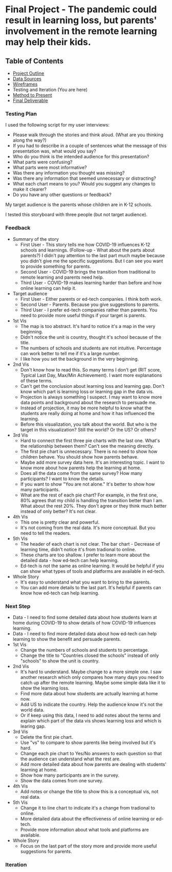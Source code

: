 # Final Project - The pandemic could result in learning loss, but parents' involvement in the remote learning may help their kids.
## Table of Contents
  * [Project Outline](project-outline.md)
  * [Data Sources](data-sources.md)
  * [Wireframes](/wireframes.md)
  * Testing and Iteration (You are here)
  * [Method to Present](/method-to-present.md)
  * [Final Deliverable](/final-deliverable.md)

### Testing Plan
I used the following script for my user interviews:

* Please walk through the stories and think aloud. (What are you thinking along the way?)
* If you had to describe in a couple of sentences what the message of this presentation was, what would you say?
* Who do you think is the intended audience for this presentation?
* What parts were confusing?
* What parts were most informative?
* Was there any information you thought was missing?
* Was there any information that seemed unnecessary or distracting?
* What each chart means to you? Would you suggest any changes to make it clearer?
* Do you have any other questions or feedback?

My target audience is the parents whose children are in K-12 schools.

I tested this storyboard with three people (but not target audience).

### Feedback
* Summary of the story
  * First User - This story tells me how COVID-19 influences K-12 schools and learnings. (Follow-up - What about the parts about parents?) I didn't pay attention to the last part much maybe because you didn't give me the specific suggestions. But I can see you want to provide something for parents.
  * Second User - COVID-19 brings the transition from traditional to remote learning and parents need help.
  * Third User - COVID-19 makes learning harder than before and how online learning can help it.
* Target audience 
  * First User - Either parents or ed-tech companies. I think both work.
  * Second User - Parents. Because you give suggestions to parents.
  * Third User - I prefer ed-tech companies rather than parents. You need to provide more useful things if your target is parents.
* 1st Vis
  * The map is too abstract. It's hard to notice it's a map in the very beginning. 
  * Didn't notice the unit is country, thought it's school because of the title. 
  * The numbers of schools and students are not intuitive. Percentage can work better to tell me if it's a large number.
  * I like how you set the background in the very beginning.
* 2nd Vis
  * Don't know how to read this. So many terms I don't get (RIT score, Typical Last Day, Max/Min Achievement). I want more explanations of these terms.
  * Can't get the conclusion about learning loss and learning gap. Don't know which part is learning loss or learning gap in the data vis.
  * Projection is always something I suspect. I may want to know more data points and background about the research to persuade me. 
  * Instead of projection, it may be more helpful to know what the students are really doing at home and how it has influenced the learning. 
  * Before this visualization, you talk about the world. But who is the target in this visualization? Still the world? Or the US? Or others?
* 3rd Vis
  * Hard to connect the first three pie charts with the last one. What's the relationship between them? Can't see the meaning directly.
  * The first pie chart is unnecessary. There is no need to show how children behave. You should show how parents behave.
  * Maybe add more survey data here. It's an interesting topic. I want to know more about how parents help the learning at home.
  * Does all the data come from the same survey? How many participants? I want to know the details.
  * If you want to show "You are not alone." It's better to show how many participants.
  * What are the rest of each pie chart? For example, in the first one, 80% agrees that my child is handling the transition better than I am. What about the rest 20%. They don't agree or they think much better instead of only better? It's not clear.
* 4th Vis
  * This one is pretty clear and powerful.
  * It's not coming from the real data. It's more conceptual. But you need to tell the readers. 
* 5th Vis
  * The header of each chart is not clear. The bar chart - Decrease of learning time, didn't notice it's from tradional to online.
  * These charts are too shallow. I prefer to learn more about the detailed data - how ed-tech can help learning.
  * Ed-tech is not the same as online learning. It would be helpful if you can show what types of tools and platforms are available in ed-tech.
* Whole Story
  * It's easy to understand what you want to bring to the parents.
  * You can add more details to the last part. It's helpful if parents can know how ed-tech can help learning.

### Next Step
* Data - I need to find some detailed data about how students learn at home during COVID-19 to show details of how COVID-19 influences learning.
* Data - I need to find more detailed data about how ed-tech can help learning to show the benefit and persuade parents.
* 1st Vis
  * Change the numbers of schools and students to percentage.
  * Change the title to "Countries closed the schools" instead of only "schools" to show the unit is country.
* 2nd Vis
  * It's hard to understand. Maybe change to a more simple one. I saw another research which only compares how many days you need to catch up after the remote learning. Maybe some simple data like it to show the learning loss.
  * Find more data about how students are actually learning at home now.
  * Add US to indicate the country. Help the audience know it's not the world data.
  * Or if keep using this data, I need to add notes about the terms and explain which part of the data vis shows learning loss and which is learing gap.
* 3rd Vis
  * Delete the first pie chart.
  * Use "vs" to compare to show parents like being involved but it's hard.
  * Change each pie chart to Yes/No answers to each question so that the audience can understand what the rest are.
  * Add more detailed data about how parents are dealing with students' learning at home.
  * Show how many participants are in the survey.
  * Show the data comes from one survey.
* 4th Vis
  * Add notes or change the title to show this is a conceptual vis, not real data.
* 5th Vis
  * Change it to line chart to indicate it's a change from tradional to online. 
  * More detailed data about the effectiveness of online learning or ed-tech.
  * Provide more information about what tools and platforms are available.
* Whole Story
  * Focus on the last part of the story more and provide more useful suggestions for parents.

### Iteration

<div class="flourish-embed flourish-map" data-src="visualisation/3387280" data-url="https://flo.uri.sh/visualisation/3387280/embed"><script src="https://public.flourish.studio/resources/embed.js"></script></div>

<script src="School Closures.png"></script>

<div class="flourish-embed flourish-chart" data-src="visualisation/3387922" data-url="https://flo.uri.sh/visualisation/3387922/embed"><script src="https://public.flourish.studio/resources/embed.js"></script></div>

<div class="flourish-embed flourish-chart" data-src="visualisation/3388835" data-url="https://flo.uri.sh/visualisation/3388835/embed"><script src="https://public.flourish.studio/resources/embed.js"></script></div>

<div class="flourish-embed flourish-chart" data-src="visualisation/3401757" data-url="https://flo.uri.sh/visualisation/3401757/embed"><script src="https://public.flourish.studio/resources/embed.js"></script></div>

<script src="feeling.png"></script>

<div class="flourish-embed flourish-slope" data-src="visualisation/3402021" data-url="https://flo.uri.sh/visualisation/3402021/embed"><script src="https://public.flourish.studio/resources/embed.js"></script></div>

<div class="flourish-embed flourish-hierarchy" data-src="visualisation/3402216" data-url="https://flo.uri.sh/visualisation/3402216/embed"><script src="https://public.flourish.studio/resources/embed.js"></script></div>
